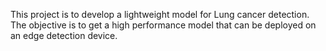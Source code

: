 This project is to develop a lightweight model for Lung cancer detection. 
The objective is to get a high performance model that can be deployed on an edge detection device.
